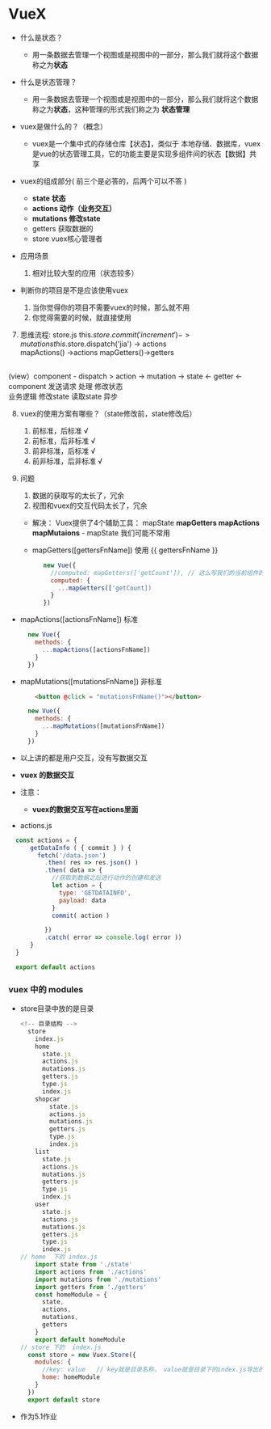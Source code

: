 # VueX

+ 什么是状态？

  - 用一条数据去管理一个视图或是视图中的一部分，那么我们就将这个数据称之为**状态**
+ 什么是状态管理？
  - 用一条数据去管理一个视图或是视图中的一部分，那么我们就将这个数据称之为**状态**，这种管理的形式我们称之为 **状态管理**
+ vuex是做什么的？（概念）
  - vuex是一个集中式的存储仓库【状态】，类似于 本地存储、数据库，vuex是vue的状态管理工具，它的功能主要是实现多组件间的状态【数据】共享
+ vuex的组成部分( 前三个是必答的，后两个可以不答 )
  - **state 状态**
  - **actions 动作（业务交互）**
  - **mutations 修改state**
  - getters 获取数据的
  - store  vuex核心管理者
+ 应用场景
  1. 相对比较大型的应用（状态较多）
+ 判断你的项目是不是应该使用vuex
  1. 当你觉得你的项目不需要vuex的时候，那么就不用
  2. 你觉得需要的时候，就直接使用 



7. 思维流程:
        store.js
   this.$store.commit('increment')    -> mutations
   this.$store.dispatch('jia')        -> actions            
     mapActions() ->actions                                mapGetters()->getters

```

```

 (view）component - dispatch >  action   ->  mutation ->    state  <- getter    <-    component
          发送请求      处理            修改状态         
                        业务逻辑        修改state                读取state
                        异步

8. vuex的使用方案有哪些？（state修改前，state修改后）

   1. 前标准，后标准           √
   2. 前标准，后非标准         √
   3. 前非标准，后标准         √
   4. 前非标准，后非标准       √

9. 问题

   1. 数据的获取写的太长了，冗余
   2. 视图和vuex的交互代码太长了，冗余

   - 解决： Vuex提供了4个辅助工具： mapState **mapGetters  mapActions mapMutaions**
         - mapState 我们可能不常用  

   - mapGetters([gettersFnName]) 使用   {{ gettersFnName }}

     ```javascript
        new Vue({
          //computed: mapGetters(['getCount']), // 这么写我们的当前组件的自定义计算属性就没有地方放了
          computed: {
            ...mapGetters(['getCount])
          }
        })
     ```

- mapActions([actionsFnName])  标准

  ```javascript
    new Vue({
      methods: {
        ...mapActions([actionsFnName])
      }
    })
  ```

- mapMutations([mutationsFnName])  非标准

  ```html
      <button @click = "mutationsFnName()"></button>
  ```

  ```javascript
    new Vue({
      methods: {
        ...mapMutations([mutationsFnName])
      }
    })
  ```

- 以上讲的都是用户交互，没有写数据交互

- **vuex 的数据交互**

- 注意： 

  - **vuex的数据交互写在actions里面**

- actions.js

```javascript
  const actions = {
      getDataInfo ( { commit } ) {
        fetch('/data.json')
          .then( res => res.json() )
          .then( data => {
            //获取到数据之后进行动作的创建和发送
            let action = {
              type: 'GETDATAINFO',
              payload: data
            }
            commit( action )

          })
          .catch( error => console.log( error ))
      }
  }

  export default actions
```

### vuex 中的 modules

- store目录中放的是目录

  ```javascript
  <!-- 目录结构 -->
    store
      index.js
      home
        state.js
        actions.js
        mutations.js
        getters.js
        type.js
        index.js
      shopcar
          state.js
          actions.js
          mutations.js
          getters.js
          type.js
          index.js
      list
        state.js
        actions.js
        mutations.js
        getters.js
        type.js
        index.js
      user
        state.js
        actions.js
        mutations.js
        getters.js
        type.js
        index.js
  // home  下的 index.js 
      import state from './state'
      import actions from './actions'
      import mutations from './mutations'
      import getters from './getters'
      const homeModule = {
        state,
        actions,
        mutations,
        getters
      }
      export default homeModule
  // store 下的  index.js 
    const store = new Vuex.Store({
      modules: {
        //key: value   // key就是目录名称， value就是目录下的index.js导出的模块
        home: homeModule
      }
    })
    export default store
  ```

- 作为5.1作业